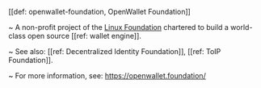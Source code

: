 [[def: openwallet-foundation, OpenWallet Foundation]]

~ A non-profit project of the [Linux Foundation](https://www.linuxfoundation.org/) chartered to build a world-class open source [[ref: wallet engine]].

~ See also: [[ref: Decentralized Identity Foundation]], [[ref: ToIP Foundation]].

~ For more information, see: <https://openwallet.foundation/>
